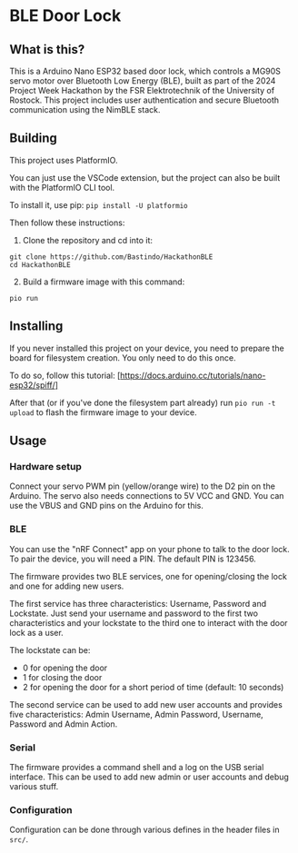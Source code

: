 # BLE Door Lock
## What is this?
This is a Arduino Nano ESP32 based door lock, which controls a MG90S servo motor over Bluetooth Low Energy (BLE), built as part of the 2024 Project Week Hackathon by the FSR Elektrotechnik of the University of Rostock. This project includes user authentication and secure Bluetooth communication using the NimBLE stack.

## Building
This project uses PlatformIO.

You can just use the VSCode extension, but the project can also be built with the PlatformIO CLI tool.

To install it, use pip:
`pip install -U platformio`

Then follow these instructions:
1. Clone the repository and cd into it:
```
git clone https://github.com/Bastindo/HackathonBLE
cd HackathonBLE
```
2. Build a firmware image with this command:
```
pio run
```
## Installing
If you never installed this project on your device, you need to prepare the board for filesystem creation. You only need to do this once.

To do so, follow this tutorial: [https://docs.arduino.cc/tutorials/nano-esp32/spiff/]

After that (or if you've done the filesystem part already) run `pio run -t upload` to flash the firmware image to your device.

## Usage
### Hardware setup
Connect your servo PWM pin (yellow/orange wire) to the D2 pin on the Arduino. The servo also needs connections to 5V VCC and GND. You can use the VBUS and GND pins on the Arduino for this.
### BLE
You can use the "nRF Connect" app on your phone to talk to the door lock. To pair the device, you will need a PIN. The default PIN is 123456.

The firmware provides two BLE services, one for opening/closing the lock and one for adding new users.

The first service has three characteristics: Username, Password and Lockstate.
Just send your username and password to the first two characteristics and your lockstate to the third one to interact with the door lock as a user.

The lockstate can be:
- 0 for opening the door
- 1 for closing the door
- 2 for opening the door for a short period of time (default: 10 seconds)

The second service can be used to add new user accounts and provides five characteristics: Admin Username, Admin Password, Username, Password and Admin Action.

### Serial
The firmware provides a command shell and a log on the USB serial interface.
This can be used to add new admin or user accounts and debug various stuff.

### Configuration
Configuration can be done through various defines in the header files in `src/`.

